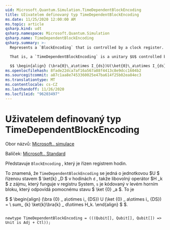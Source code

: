 ```yaml
---
uid: Microsoft.Quantum.Simulation.TimeDependentBlockEncoding
title: Uživatelem definovaný typ TimeDependentBlockEncoding
ms.date: 11/25/2020 12:00:00 AM
ms.topic: article
qsharp.kind: udt
qsharp.namespace: Microsoft.Quantum.Simulation
qsharp.name: TimeDependentBlockEncoding
qsharp.summary: >-
  Represents a `BlockEncoding` that is controlled by a clock register.

  That is, a `TimeDependentBlockEncoding` is a unitary $U$ controlled by a state $\ket{k}_d$ in clock register `d` such that an arbitrary operator $H_k$ of interest that acts on the system register `s` is encoded in the top- left block corresponding to auxiliary state $\ket{0}_a$. That is,

  $$ \begin{align} (\bra{0}\_a\otimes I_{ds})U(\ket{0}\_a\otimes I_{ds}) = \sum_{k}\ket{k}\bra{k}\_d\otimes H_k. \end{align} $$.
ms.openlocfilehash: 8fade22dca7af16a567a88f4413c8e9dcc1604b2
ms.sourcegitcommit: a87c1aa8e7453360025e47ba614f25b02ea84ec3
ms.translationtype: MT
ms.contentlocale: cs-CZ
ms.lasthandoff: 11/26/2020
ms.locfileid: "96203497"
---
```

# <a name="timedependentblockencoding-user-defined-type"></a>Uživatelem definovaný typ TimeDependentBlockEncoding

Obor názvů: [Microsoft.. simulace](xref:Microsoft.Quantum.Simulation)

Balíček: [Microsoft.. Standard](https://nuget.org/packages/Microsoft.Quantum.Standard)


Představuje `BlockEncoding` , který je řízen registrem hodin.

To znamená, že `TimeDependentBlockEncoding` se jedná o jednotkovou $U $ řízenou stavem $ \ket{k} _D $ v hodinách `d` , takže libovolný operátor $H _k $ z zájmu, který funguje v registru System, `s` je kódovaný v levém horním bloku, který odpovídá pomocnému stavu $ \ket {0} _a $. To je

$ $ \begin{align} (\bra {0} \_ a\otimes i_ {DS}) U (\ket {0} \_ a\otimes i_ {DS}) = \ sum_ {k} \ket{k}\bra{k} \_ d\otimes H_k.
\end{align} $ $.

```qsharp

newtype TimeDependentBlockEncoding = (((Qubit[], Qubit[], Qubit[]) => Unit is Adj + Ctl));
```

